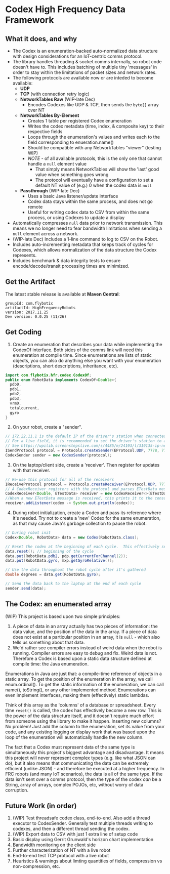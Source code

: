 # Codex High Frequency Data Framework
## What it does, and why
 - The Codex is an enumeration-backed auto-normalized data structure with design considerations for an IoT-centric comms protocol.
 - The library handles threading & socket comms internally, so robot code doesn't have to.  This includes batching of multiple tiny 'messages' in order to stay within the limitations of packet sizes and network rates.
 - The following protocols are available now or are inteded to become available:
     - **UDP**
     - **TCP** (with connection retry logic)
     - **NetworkTables Raw** (WIP-late Dec)
         - Encodes Codexes like UDP & TCP, then sends the `byte[]` array over NT
     - **NetworkTables By-Element**
         - Creates 1 table per registered Codex enumeration
         - Writes the codex metadata (time, index, & composite key) to their respective fields
         - Loops through the enumeration's values and writes each to the field corresponding to enueration.name()
         - Should be compatible with any NetworkTables "viewer" (testing WIP)
         - *NOTE* - of all available protocols, this is the only one that cannot handle a `null` element value
             - That simply means NetworkTables will show the 'last' good value when something goes wrong
             - The protocol will eventually have a configuration to set a default NT value of (e.g.) 0 when the codex data is `null`
     - **Passthrough** (WIP-late Dec)
         - Uses a basic Java listener/update interface
         - Codex data stays within the same process, and does not go remote
         - Useful for writing codex data to CSV from within the same process, or using Codexes to update a display
 - Automatically compresses `null` data prior to network transmission.  This means we no longer need to fear bandwidth limitations when sending a `null` element across a network.
 - (WIP-late Dec) Includes a 1-line command to log to CSV on the Robot.
 - Includes auto-incrementing metadata that keeps track of cycles for Codexes, which allows normalization of the data structure the Codex represents.
 - Includes benchmark & data integrity tests to ensure encode/decode/transit processing times are minimized.

## Get the Artifact
The latest stable release is available at **Maven Central**:
```
groupId: com.flybotix
artifactId: HighFrequencyRobots
version: 2017.11.25
Dev version: 0.0.25 (11/26)
```

## Get Coding
1. Create an enumeration that describes your data while implementing the CodexOf interface.  Both sides of the comms link will need this enumeration at compile time.  Since enumerations are lists of static objects, you can also do anything else you want with your enumeration (descriptions, short descriptions, inheritance, etc).
```java
import com.flybotix.hfr.codex.CodexOf;
public enum RobotData implements CodexOf<Double>{
  pdb0,
  pdb1,
  pdb2,
  pdb3,
  vrm0,
  totalcurrent,
  gyro
}
```
2. On your robot, create a "sender".
```java
// 172.22.11.1 is the default IP of the driver's station when connected over USB
// For a live field, it is recommended to set the driver's station to a static IP, such as '10.18.85.10'.
// See https://wpilib.screenstepslive.com/s/4485/m/24193/l/319135-ip-networking-at-the-event
ISendProtocol protocol = Protocols.createSender(EProtocol.UDP, 7778, 7777, "172.22.11.1");
CodexSender sender = new CodexSender(protocol);
```
3. On the laptop/client side, create a 'receiver'.  Then register for updates with that receiver.
```java
// Re-use this protocol for all of the receivers
IReceiveProtocol protocol = Protocols.createReceiver(EProtocol.UDP, 7778, null);
// A CodexReceiver registers with the protocol and parses ETestData messages received over that protocol
CodexReceiver<Double, ETestData> receiver = new CodexReceiver<>(ETestData.class, protocol);
//When a new ETestData message is received, this prints it to the console.
receiver.addListener(codex -> System.out.println(codex));
```
4.  During robot initialization, create a Codex and pass its reference where it's needed.  Try not to create a 'new' Codex for the same enumeration, as that may cause Java's garbage collection to pause the robot.
```java
// During robot init
Codex<Double, RobotData> data = new Codex(RobotData.class);

// Reset the codex at the beginning of each cycle.  This effectively sets each value to 'null'.  Fill out data throughout each cycle.
data.reset(); // beginning of the cycle
data.put(RobotData.pdb2, pdp.getCurrentForChannel(2));
data.put(RobotData.gyro, mxp.getGyroRelative());

// Use the data throughout the robot cycle after it's gathered
double degrees = data.get(RobotData.gyro);

// Send the data back to the laptop at the end of each cycle
sender.send(data);
```

## The Codex: an enumerated array
(WIP)
This project is based upon two simple principles:
1. A piece of data in an array actually has two pieces of information: the data value, and the position of the data in the array. If a piece of data does not exist at a particular position in an array, it is `null` - which also tells us something about that data.
2. We'd rather see compiler errors instead of weird data when the robot is running.  Compiler errors are easy to debug and fix.  Weird data is not.  Therefore a Codex is based upon a static data structure defined at compile time: the Java enumeration.

Enumerations in Java are just that: a compile-time reference of objects in a static array.  To get the position of the enumeration in the array, we call enum.ordinal().  To get the static information of the enumeration, we can call name(), toString(), or any other implemented method.  Enumerations can even implement interfaces, making them (effectively) static lambdas.

Think of this array as the 'columns' of a database or spreadsheet.  Every time `reset()` is called, the codex has effectively become a new row.  This is the power of the data structure itself, and it doesn't require much effort from someone using the library to make it happen.  Inserting new columns? No problem! Just add the column to the enumeration, set its value from your code, and any existing logging or display work that was based upon the loop of the enumeration will automatically handle the new column.

The fact that a Codex must represent data of the same type is simultaneously this project's biggest advantage and disadvantage.  It means this project will never represent complex types (e.g. like what JSON can do), but it also means that communicating the data can be extremely efficient (unlike JSON) - and therefore be executed at a higher frequency.  In FRC robots (and many IoT scenarios), the data is all of the same type.  If the data isn't sent over a comms protocol, then the type of the codex _can_ be a String, array of arrays, complex POJOs, etc, without worry of data corruption.

## Future Work (in order)
1. (WIP) Test threadsafe codex class, end-to-end.  Also add a thread executor to CodexSender.  Generally test multiple threads writing to codexes, and then a different thread sending the codex.
1. (WIP) Export data to CSV with just 1 extra line of setup code
1. Basic display using Gerrit Grunwald's horizon chart implementation
1. Bandwidth monitoring on the client side
1. Further characterization of NT with a live robot
1. End-to-end test TCP protocol with a live robot
1. Heuristics & warnings about limting quantities of fields, compression vs non-compression, etc.
